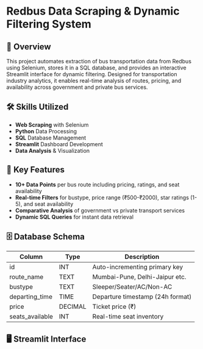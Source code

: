 # Redbus Data Scraping & Dynamic Filtering System

## 📌 Overview
This project automates extraction of bus transportation data from Redbus using Selenium, stores it in a SQL database, and provides an interactive Streamlit interface for dynamic filtering. Designed for transportation industry analytics, it enables real-time analysis of routes, pricing, and availability across government and private bus services.

## 🛠 Skills Utilized
- **Web Scraping** with Selenium
- **Python** Data Processing
- **SQL** Database Management
- **Streamlit** Dashboard Development
- **Data Analysis** & Visualization

## 🚀 Key Features
- **10+ Data Points** per bus route including pricing, ratings, and seat availability
- **Real-time Filters** for bustype, price range (₹500-₹2000), star ratings (1-5), and seat availability
- **Comparative Analysis** of government vs private transport services
- **Dynamic SQL Queries** for instant data retrieval

## 🗄 Database Schema
| Column          | Type    | Description                          |
|-----------------|---------|--------------------------------------|
| id              | INT     | Auto-incrementing primary key        |
| route_name      | TEXT    | Mumbai-Pune, Delhi-Jaipur etc.       |
| bustype         | TEXT    | Sleeper/Seater/AC/Non-AC             |
| departing_time  | TIME    | Departure timestamp (24h format)     |
| price           | DECIMAL | Ticket price (₹)                     |
| seats_available | INT     | Real-time seat inventory             |

## 🖥 Streamlit Interface


